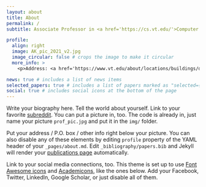 ```yaml
---
layout: about
title: About
permalink: /
subtitle: Associate Professor in <a href='https://cs.vt.edu/'>Computer Science @ Virginia Tech</a> | AI &#8644; Science | Knowledge-guided ML

profile:
  align: right
  image: AK_pic_2021_v2.jpg
  image_circular: false # crops the image to make it circular
  more_info: >
    <p>Address: <a href='https://www.vt.edu/about/locations/buildings/data-and-decision-sciences.html'>D&DS Building</a> 438 </p>

news: true # includes a list of news items
selected_papers: true # includes a list of papers marked as "selected={true}"
social: true # includes social icons at the bottom of the page
---
```


<!---
[bio, teaching, publications, news, projects, prospective students, cv]: #

--->

Write your biography here. Tell the world about yourself. Link to your favorite [subreddit](http://reddit.com). You can put a picture in, too. The code is already in, just name your picture `prof_pic.jpg` and put it in the `img/` folder.

Put your address / P.O. box / other info right below your picture. You can also disable any of these elements by editing `profile` property of the YAML header of your `_pages/about.md`. Edit `_bibliography/papers.bib` and Jekyll will render your [publications page](/al-folio/publications/) automatically.

Link to your social media connections, too. This theme is set up to use [Font Awesome icons](https://fontawesome.com/) and [Academicons](https://jpswalsh.github.io/academicons/), like the ones below. Add your Facebook, Twitter, LinkedIn, Google Scholar, or just disable all of them.
